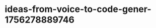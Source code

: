 # ideas-from-voice-to-code-gener-1756278889746
```json [ { "title": "Voice-Driven Debugging Assistant", "description": "أداة تستخدم الأوامر الصوتية لمساعدة المطورين في تحديد الأخطاء في الشيفرة البرمجية وإصلاحها.", "mvp_plan": "إنشاء واجهة بسيطة تستقبل الأوامر الصوتية، وتربطها بأدوات تصحيح الأخطاء الشائعة مثل Chrome DevTools. يمكن استخدام مكتبات التعرف على الصوت مثل Google Speech API." }, { "...
